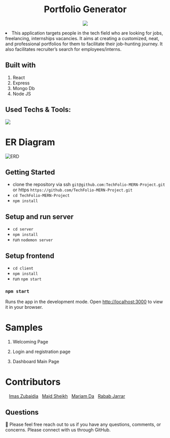 <h1 align="center">Portfolio Generator</h1>

<p align="center">
 <img src="https://user-images.githubusercontent.com/110999043/210457945-9523ce47-645b-4566-9c33-e88d0ec94794.PNG"/>
<p align="center">

   
<li> This application targets people in the tech field who are looking for jobs, freelancing, internships vacancies. It aims at creating a customized, neat, and professional portfolios for them to facilitate their job-hunting journey. It also facilitates recruiter’s search for employees/interns.  


 
## Built with
1. React
2. Express
3. Mongo Db
4. Node JS
 
 

## Used Techs & Tools:
<!-- language -->

[![](https://skillicons.dev/icons?i=react,express,mongo,js,git,github)]()
 
 
  # ER Diagram
![ERD](https://user-images.githubusercontent.com/110999043/210461879-cc6c5f2b-cc68-48e1-8bd6-2bda547d4cc2.png)

 
 
## Getting Started
- clone the repository via ssh `git@github.com:TechFolio-MERN-Project.git` or https `https://github.com/TechFolio-MERN-Project.git`
- `cd TechFolio-MERN-Project`
- `npm install` 

## Setup and run server
- `cd server`
- `npm install`
- run `nodemon server`

## Setup frontend
- `cd client`
- `npm install`
- run `npm start`

### `npm start`
Runs the app in the development mode.
Open [http://localhost:3000](http://localhost:3000) to view it in your browser.
 
 

 
 
 # Samples
 
 1. Welcoming Page 


 
 2. Login and registration page
 

 
 4. Dashboard Main Page 
 
 


 
 # Contributors
&nbsp;&nbsp;&nbsp;<a href="https://github.com/ImasZubaidia">Imas Zubaidia</a>&nbsp;&nbsp;&nbsp;<a href="https://github.com/MajdSheikh">Majd Sheikh</a>&nbsp;&nbsp;&nbsp;<a href="https://github.com/MariamDabous">Mariam Da</a>&nbsp;&nbsp;&nbsp;<a href="https://github.com/RababJarrar">Rabab Jarrar</a>
<p align="center">



## Questions

🔧 Please feel free reach out to us if you have any questions, comments, or concerns. Please connect with us through GitHub.<br />
